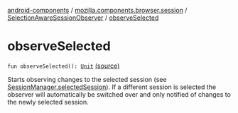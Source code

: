 [android-components](../../index.md) / [mozilla.components.browser.session](../index.md) / [SelectionAwareSessionObserver](index.md) / [observeSelected](./observe-selected.md)

# observeSelected

`fun observeSelected(): `[`Unit`](https://kotlinlang.org/api/latest/jvm/stdlib/kotlin/-unit/index.html) [(source)](https://github.com/mozilla-mobile/android-components/blob/master/components/browser/session/src/main/java/mozilla/components/browser/session/SelectionAwareSessionObserver.kt#L41)

Starts observing changes to the selected session (see
[SessionManager.selectedSession](../-session-manager/selected-session.md)). If a different session is selected
the observer will automatically be switched over and only notified of
changes to the newly selected session.

